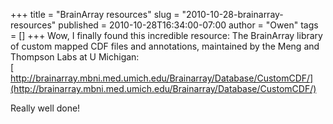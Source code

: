 +++
title = "BrainArray resources"
slug = "2010-10-28-brainarray-resources"
published = 2010-10-28T16:34:00-07:00
author = "Owen"
tags = []
+++
Wow, I finally found this incredible resource: The BrainArray library of
custom mapped CDF files and annotations, maintained by the Meng and
Thompson Labs at U Michigan:  
[  
http://brainarray.mbni.med.umich.edu/Brainarray/Database/CustomCDF/](http://brainarray.mbni.med.umich.edu/Brainarray/Database/CustomCDF/)  
  
Really well done!
